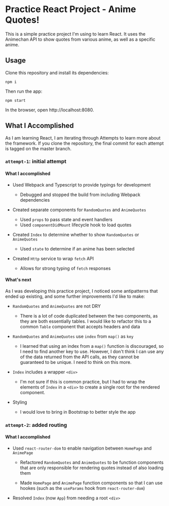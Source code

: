 # Practice React Project - Anime Quotes!

This is a simple practice project I'm using to learn React. It uses the Animechan API to show quotes from various anime, as well as a specific anime.

## Usage

Clone this repository and install its dependencies:

```
npm i
```

Then run the app:

```
npm start
```

In the browser, open http://localhost:8080.

## What I Accomplished

As I am learning React, I am iterating through Attempts to learn more about the framework. If you clone the repository, the final commit for each attempt is tagged on the master branch.

### `attempt-1`: initial attempt

#### What I accomplished

- Used Webpack and Typescript to provide typings for development

  - Debugged and stopped the build from including Webpack dependencies

- Created separate components for `RandomQuotes` and `AnimeQuotes`
  - Used `props` to pass state and event handlers
  - Used `componentDidMount` lifecycle hook to load quotes
- Created `Index` to determine whether to show `RandomQuotes` or `AnimeQuotes`
  - Used `state` to determine if an anime has been selected
- Created `Http` service to wrap `fetch` API
  - Allows for strong typing of `fetch` responses

#### What's next

As I was developing this practice project, I noticed some antipatterns that ended up existing, and some further improvements I'd like to make:

- `RandomQuotes` and `AnimeQuotes` are not DRY

  - There is a lot of code duplicated between the two components, as they are both essentially tables. I would like to refactor this to a common `Table` component that accepts headers and data

- `RandomQuotes` and `AnimeQuotes` use `index` from `map()` as `key`

  - I learned that using an index from a `map()` function is discouraged, so I need to find another key to use. However, I don't think I can use any of the data returned from the API calls, as they cannot be guaranteed to be unique. I need to think on this more.

- `Index` includes a wrapper `<div>`

  - I'm not sure if this is common practice, but I had to wrap the elements of `Index` in a `<div>` to create a single root for the rendered component.

- Styling
  - I would love to bring in Bootstrap to better style the app

### `attempt-2`: added routing

#### What I accomplished

- Used `react-router-dom` to enable navigation between `HomePage` and `AnimePage`

  - Refactored `RandomQuotes` and `AnimeQuotes` to be function components that are only responsible for rendering quotes instead of also loading them

  - Made `HomePage` and `AnimePage` function components so that I can use hookes (such as the `useParams` hook from `react-router-dom`)

- Resolved `Index` (now `App`) from needing a root `<div>`

